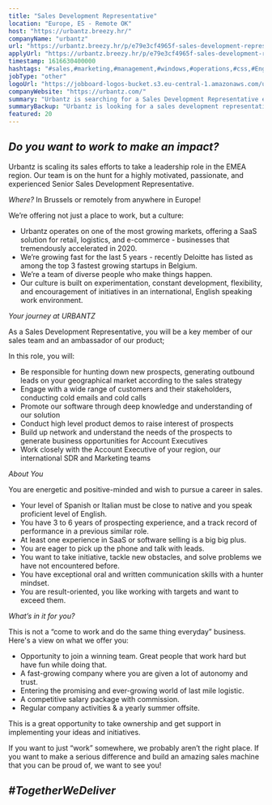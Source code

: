 ```yaml
---
title: "Sales Development Representative"
location: "Europe, ES - Remote OK"
host: "https://urbantz.breezy.hr/"
companyName: "urbantz"
url: "https://urbantz.breezy.hr/p/e79e3cf4965f-sales-development-representative-es-it"
applyUrl: "https://urbantz.breezy.hr/p/e79e3cf4965f-sales-development-representative-es-it/apply"
timestamp: 1616630400000
hashtags: "#sales,#marketing,#management,#windows,#operations,#css,#English"
jobType: "other"
logoUrl: "https://jobboard-logos-bucket.s3.eu-central-1.amazonaws.com/urbantz"
companyWebsite: "https://urbantz.com/"
summary: "Urbantz is searching for a Sales Development Representative es that has 3 - 6 years of prospecting experience, and a track record of performance in a previous similar role."
summaryBackup: "Urbantz is looking for a sales development representative es that has experience in: #sales, #css, #marketing."
featured: 20
---
```


## _Do you want to work to make an impact?_

Urbantz is scaling its sales efforts to take a leadership role in the EMEA region. Our team is on the hunt for a highly motivated, passionate, and experienced Senior Sales Development Representative.

_Where?_ In Brussels or remotely from anywhere in Europe!

We’re offering not just a place to work, but a culture:

*   Urbantz operates on one of the most growing markets, offering a SaaS solution for retail, logistics, and e-commerce - businesses that tremendously accelerated in 2020.
*   We’re growing fast for the last 5 years - recently Deloitte has listed as among the top 3 fastest growing startups in Belgium.
*   We’re a team of diverse people who make things happen.
*   Our culture is built on experimentation, constant development, flexibility, and encouragement of initiatives in an international, English speaking work environment.

_Your journey at URBANTZ_

As a Sales Development Representative, you will be a key member of our sales team and an ambassador of our product;

In this role, you will:

*   Be responsible for hunting down new prospects, generating outbound leads on your geographical market according to the sales strategy
*   Engage with a wide range of customers and their stakeholders, conducting cold emails and cold calls
*   Promote our software through deep knowledge and understanding of our solution
*   Conduct high level product demos to raise interest of prospects
*   Build up network and understand the needs of the prospects to generate business opportunities for Account Executives
*   Work closely with the Account Executive of your region, our international SDR and Marketing teams

_About You_

You are energetic and positive-minded and wish to pursue a career in sales.

*   Your level of Spanish or Italian must be close to native and you speak proficient level of English.
*   You have 3 to 6 years of prospecting experience, and a track record of performance in a previous similar role.
*   At least one experience in SaaS or software selling is a big big plus.
*   You are eager to pick up the phone and talk with leads.
*   You want to take initiative, tackle new obstacles, and solve problems we have not encountered before.
*   You have exceptional oral and written communication skills with a hunter mindset.
*   You are result-oriented, you like working with targets and want to exceed them.

_What’s in it for you?_

This is not a “come to work and do the same thing everyday” business. Here's a view on what we offer you:

*   Opportunity to join a winning team. Great people that work hard but have fun while doing that.
*   A fast-growing company where you are given a lot of autonomy and trust.
*   Entering the promising and ever-growing world of last mile logistic.
*   A competitive salary package with commission.
*   Regular company activities & a yearly summer offsite.

This is a great opportunity to take ownership and get support in implementing your ideas and initiatives.

If you want to just “work” somewhere, we probably aren’t the right place. If you want to make a serious difference and build an amazing sales machine that you can be proud of, we want to see you!

## _#TogetherWeDeliver_
